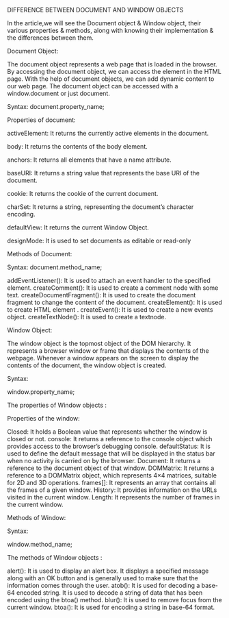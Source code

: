DIFFERENCE BETWEEN DOCUMENT AND WINDOW OBJECTS 
 
In the article,we will see the Document object & Window object, their various properties & methods, along with knowing their implementation & the differences between them.

Document Object:

   The document object represents a web page that is loaded in the browser. By accessing the document object, we can access the element in the HTML page. With the help of document objects, we can add dynamic content to our web page. The document object can be accessed with a window.document or just document.
   
 Syntax:
  document.property_name;  
   
   
Properties of document:

activeElement: It returns the currently active elements in the document.

body: It returns the contents of the body element.

anchors: It returns all <a> elements that have a name attribute.

baseURI: It returns a string value that represents the base URI of the document.

cookie: It returns the cookie of the current document.

charSet: It returns a string, representing the document’s character encoding.

defaultView: It returns the current Window Object.

designMode: It is used to set documents as editable or read-only

Methods of Document:

Syntax:
document.method_name;

addEventListener(): It is used to attach an event handler to the specified element.
createComment(): It is used to create a comment node with some text.
createDocumentFragment(): It is used to create the document fragment to change the content of the document.
createElement(): It is used to create HTML element .
createEvent(): It is used to create a new events object.
createTextNode(): It is used to create a textnode.



Window Object:

The window object is the topmost object of the DOM hierarchy. It represents a browser window or frame that displays the contents of the webpage. Whenever a window appears on the screen to display the contents of the document, the window object is created. 

Syntax:

window.property_name;

The properties of Window objects :

Properties of the window:

Closed: It holds a Boolean value that represents whether the window is closed or not.
console: It returns a reference to the console object which provides access to the browser’s debugging console.
defaultStatus: It is used to define the default message that will be displayed in the status bar when no activity is carried on by the browser.
Document: It returns a reference to the document object of that window.
DOMMatrix: It returns a reference to a DOMMatrix object, which represents 4×4 matrices, suitable for 2D and 3D operations.
frames[]: It represents an array that contains all the frames of a given window.
History: It provides information on the URLs visited in the current window.
Length: It represents the number of frames in the current window.

Methods of Window:

Syntax:

window.method_name;

The methods of Window objects :

alert(): It is used to display an alert box. It displays a specified message along with an OK button and is generally used to make sure that the information comes through the user.
atob(): It is used for decoding a base-64 encoded string. It is used to decode a string of data that has been encoded using the btoa() method.
blur(): It is used to remove focus from the current window.
btoa(): It is used for encoding a string in base-64 format.